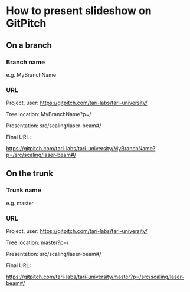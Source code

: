 # How to present slideshow on GitPitch

## On a branch
### Branch name 
e.g. MyBranchName

### URL
Project, user:   https://gitpitch.com/tari-labs/tari-university/

Tree location:   MyBranchName?p=/

Presentation:   src/scaling/laser-beam#/

Final URL:

https://gitpitch.com/tari-labs/tari-university/MyBranchName?p=/src/scaling/laser-beam#/

## On the trunk
### Trunk name
e.g. master
### URL
Project, user:   https://gitpitch.com/tari-labs/tari-university/

Tree location:   master?p=/

Presentation:    src/scaling/laser-beam#/

Final URL:

https://gitpitch.com/tari-labs/tari-university/master?p=/src/scaling/laser-beam#/

